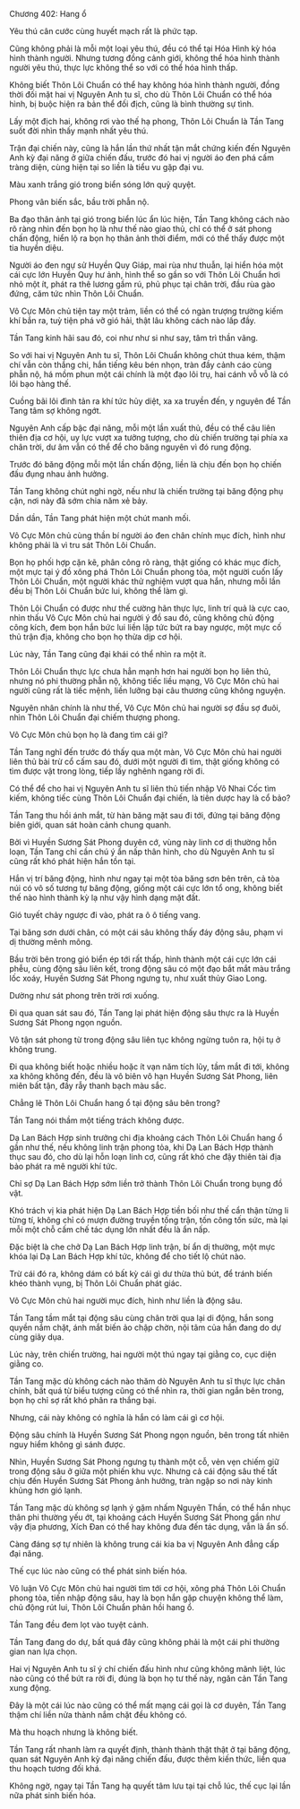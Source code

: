 




Chương 402: Hang ổ


Yêu thú cân cước cùng huyết mạch rất là phức tạp.

Cũng không phải là mỗi một loại yêu thú, đều có thể tại Hóa Hình kỳ hóa hình thành người. Nhưng tương đồng cảnh giới, không thể hóa hình thành người yêu thú, thực lực không thể so với có thể hóa hình thấp.

Không biết Thôn Lôi Chuẩn có thể hay không hóa hình thành người, đồng thời đối mặt hai vị Nguyên Anh tu sĩ, cho dù Thôn Lôi Chuẩn có thể hóa hình, bị buộc hiện ra bản thể đối địch, cũng là bình thường sự tình.

Lấy một địch hai, không rơi vào thế hạ phong, Thôn Lôi Chuẩn là Tần Tang suốt đời nhìn thấy mạnh nhất yêu thú.

Trận đại chiến này, cũng là hắn lần thứ nhất tận mắt chứng kiến đến Nguyên Anh kỳ đại năng ở giữa chiến đấu, trước đó hai vị người áo đen phá cấm tràng diện, cùng hiện tại so liền là tiểu vu gặp đại vu.

Màu xanh trắng gió trong biển sóng lớn quỷ quyệt.

Phong vân biến sắc, bầu trời phẫn nộ.

Ba đạo thân ảnh tại gió trong biển lúc ẩn lúc hiện, Tần Tang không cách nào rõ ràng nhìn đến bọn họ là như thế nào giao thủ, chỉ có thể ở sát phong chấn động, hiển lộ ra bọn họ thân ảnh thời điểm, mới có thể thấy được một tia huyền diệu.

Người áo đen ngự sử Huyền Quy Giáp, mai rùa như thuẫn, lại hiển hóa một cái cực lớn Huyền Quy hư ảnh, hình thể so gần so với Thôn Lôi Chuẩn hơi nhỏ một ít, phát ra thê lương gầm rú, phủ phục tại chân trời, đầu rùa gào đứng, căm tức nhìn Thôn Lôi Chuẩn.

Vô Cực Môn chủ tiện tay một trảm, liền có thể có ngàn trượng trường kiếm khí bắn ra, tuỳ tiện phá vỡ gió hải, thật lâu không cách nào lấp đầy.

Tần Tang kinh hãi sau đó, coi như như si như say, tâm trì thần vãng.

So với hai vị Nguyên Anh tu sĩ, Thôn Lôi Chuẩn không chút thua kém, thậm chí vẫn còn thắng chi, hắn tiếng kêu bén nhọn, tràn đầy cảnh cáo cùng phẫn nộ, há mồm phun một cái chính là một đạo lôi trụ, hai cánh vỗ vỗ là có lôi bạo hàng thế.

Cuồng bãi lôi đình tản ra khí tức hủy diệt, xa xa truyền đến, y nguyên để Tần Tang tâm sợ không ngớt.

Nguyên Anh cấp bậc đại năng, mỗi một lần xuất thủ, đều có thể câu liên thiên địa cơ hội, uy lực vượt xa tưởng tượng, cho dù chiến trường tại phía xa chân trời, dư âm vẫn có thể để cho băng nguyên vì đó rung động.

Trước đó băng động mỗi một lần chấn động, liền là chịu đến bọn họ chiến đấu đụng nhau ảnh hưởng.

Tần Tang không chút nghi ngờ, nếu như là chiến trường tại băng động phụ cận, nơi này đã sớm chia năm xẻ bảy.

Dần dần, Tần Tang phát hiện một chút manh mối.

Vô Cực Môn chủ cùng thần bí người áo đen chân chính mục đích, hình như không phải là vì tru sát Thôn Lôi Chuẩn.

Bọn họ phối hợp cặn kẽ, phân công rõ ràng, thật giống có khác mục đích, một mực tại ý đồ xông phá Thôn Lôi Chuẩn phong tỏa, một người cuốn lấy Thôn Lôi Chuẩn, một người khác thử nghiệm vượt qua hắn, nhưng mỗi lần đều bị Thôn Lôi Chuẩn bức lui, không thể làm gì.

Thôn Lôi Chuẩn có được như thế cường hãn thực lực, linh trí quả là cực cao, nhìn thấu Vô Cực Môn chủ hai người ý đồ sau đó, cũng không chủ động công kích, đem bọn hắn bức lui liền lập tức bứt ra bay ngược, một mực cố thủ trận địa, không cho bọn họ thừa dịp cơ hội.

Lúc này, Tần Tang cũng đại khái có thể nhìn ra một ít.

Thôn Lôi Chuẩn thực lực chưa hẳn mạnh hơn hai người bọn họ liên thủ, nhưng nó phi thường phẫn nộ, không tiếc liều mạng, Vô Cực Môn chủ hai người cũng rất là tiếc mệnh, liền lưỡng bại câu thương cũng không nguyện.

Nguyên nhân chính là như thế, Vô Cực Môn chủ hai người sợ đầu sợ đuôi, nhìn Thôn Lôi Chuẩn đại chiếm thượng phong.

Vô Cực Môn chủ bọn họ là đang tìm cái gì?

Tần Tang nghĩ đến trước đó thấy qua một màn, Vô Cực Môn chủ hai người liên thủ bài trừ cổ cấm sau đó, dưới một người đi tìm, thật giống không có tìm được vật trong lòng, tiếp lấy nghênh ngang rời đi.

Có thể để cho hai vị Nguyên Anh tu sĩ liên thủ tiến nhập Vô Nhai Cốc tìm kiếm, không tiếc cùng Thôn Lôi Chuẩn đại chiến, là tiên dược hay là cổ bảo?

Tần Tang thu hồi ánh mắt, từ hàn băng mặt sau đi tới, đứng tại băng động biên giới, quan sát hoàn cảnh chung quanh.

Bởi vì Huyền Sương Sát Phong duyên cớ, vùng này linh cơ dị thường hỗn loạn, Tần Tang chỉ cần chú ý ẩn nấp thân hình, cho dù Nguyên Anh tu sĩ cũng rất khó phát hiện hắn tồn tại.

Hắn vị trí băng động, hình như ngay tại một tòa băng sơn bên trên, cả tòa núi có vô số tương tự băng động, giống một cái cực lớn tổ ong, không biết thế nào hình thành kỳ lạ như vậy hình dạng mặt đất.

Gió tuyết chảy ngược đi vào, phát ra ô ô tiếng vang.

Tại băng sơn dưới chân, có một cái sâu không thấy đáy động sâu, phạm vi dị thường mênh mông.

Bầu trời bên trong gió biển ép tới rất thấp, hình thành một cái cực lớn cái phễu, cùng động sâu liên kết, trong động sâu có một đạo bắt mắt màu trắng lốc xoáy, Huyền Sương Sát Phong ngưng tụ, như xuất thủy Giao Long.

Dường như sát phong trên trời rơi xuống.

Đi qua quan sát sau đó, Tần Tang lại phát hiện động sâu thực ra là Huyền Sương Sát Phong ngọn nguồn.

Vô tận sát phong từ trong động sâu liên tục không ngừng tuôn ra, hội tụ ở không trung.

Đi qua không biết hoặc nhiều hoặc ít vạn năm tích lũy, tầm mắt đi tới, không xa không không đến, đều là vô biên vô hạn Huyền Sương Sát Phong, liên miên bất tận, đầy rẫy thanh bạch màu sắc.

Chẳng lẽ Thôn Lôi Chuẩn hang ổ tại động sâu bên trong?

Tần Tang nói thầm một tiếng trách không được.

Dạ Lan Bách Hợp sinh trưởng chi địa khoảng cách Thôn Lôi Chuẩn hang ổ gần như thế, nếu không linh trận phong tỏa, khi Dạ Lan Bách Hợp thành thục sau đó, cho dù lại hỗn loạn linh cơ, cũng rất khó che đậy thiên tài địa bảo phát ra mê người khí tức.

Chỉ sợ Dạ Lan Bách Hợp sớm liền trở thành Thôn Lôi Chuẩn trong bụng đồ vật.

Khó trách vị kia phát hiện Dạ Lan Bách Hợp tiền bối như thế cẩn thận từng li từng tí, không chỉ có mượn đường truyền tống trận, tốn công tốn sức, mà lại mỗi một chỗ cấm chế tác dụng lớn nhất đều là ẩn nấp.

Đặc biệt là che chở Dạ Lan Bách Hợp linh trận, bí ẩn dị thường, một mực khóa lại Dạ Lan Bách Hợp khí tức, không để cho tiết lộ chút nào.

Trừ cái đó ra, không dám có bất kỳ cái gì dư thừa thủ bút, để tránh biến khéo thành vụng, bị Thôn Lôi Chuẩn phát giác.

Vô Cực Môn chủ hai người mục đích, hình như liền là động sâu.

Tần Tang tầm mắt tại động sâu cùng chân trời qua lại di động, hắn song quyền nắm chặt, ánh mắt biến ảo chập chờn, nội tâm của hắn đang do dự cùng giãy dụa.

Lúc này, trên chiến trường, hai người một thú ngay tại giằng co, cục diện giằng co.

Tần Tang mặc dù không cách nào thăm dò Nguyên Anh tu sĩ thực lực chân chính, bất quá từ biểu tượng cũng có thể nhìn ra, thời gian ngắn bên trong, bọn họ chỉ sợ rất khó phân ra thắng bại.

Nhưng, cái này không có nghĩa là hắn có làm cái gì cơ hội.

Động sâu chính là Huyền Sương Sát Phong ngọn nguồn, bên trong tất nhiên nguy hiểm không gì sánh được.

Nhìn, Huyền Sương Sát Phong ngưng tụ thành một cỗ, vẻn vẹn chiếm giữ trong động sâu ở giữa một phiến khu vực. Nhưng cả cái động sâu thế tất chịu đến Huyền Sương Sát Phong ảnh hưởng, tràn ngập so nơi này kinh khủng hơn gió lạnh.

Tần Tang mặc dù không sợ lạnh ý gặm nhấm Nguyên Thần, có thể hắn nhục thân phi thường yếu ớt, tại khoảng cách Huyền Sương Sát Phong gần như vậy địa phương, Xích Đan có thể hay không đưa đến tác dụng, vẫn là ẩn số.

Càng đáng sợ tự nhiên là không trung cái kia ba vị Nguyên Anh đẳng cấp đại năng.

Thế cục lúc nào cũng có thể phát sinh biến hóa.

Vô luận Vô Cực Môn chủ hai người tìm tới cơ hội, xông phá Thôn Lôi Chuẩn phong tỏa, tiến nhập động sâu, hay là bọn hắn gặp chuyện không thể làm, chủ động rút lui, Thôn Lôi Chuẩn phản hồi hang ổ.

Tần Tang đều đem lọt vào tuyệt cảnh.

Tần Tang đang do dự, bất quá đây cũng không phải là một cái phi thường gian nan lựa chọn.

Hai vị Nguyên Anh tu sĩ ý chí chiến đấu hình như cũng không mãnh liệt, lúc nào cũng có thể bứt ra rời đi, đúng là bọn họ tư thế này, ngăn cản Tần Tang xung động.

Đây là một cái lúc nào cũng có thể mất mạng cái gọi là cơ duyên, Tần Tang thậm chí liền nửa thành nắm chặt đều không có.

Mà thu hoạch nhưng là không biết.

Tần Tang rất nhanh làm ra quyết định, thành thành thật thật ở tại băng động, quan sát Nguyên Anh kỳ đại năng chiến đấu, được thêm kiến thức, liền qua thu hoạch tương đối khá.

Không ngờ, ngay tại Tần Tang hạ quyết tâm lưu tại tại chỗ lúc, thế cục lại lần nữa phát sinh biến hóa.




